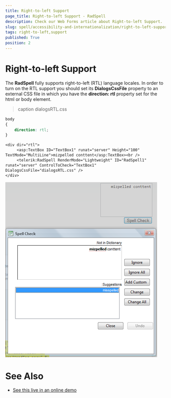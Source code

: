 ```yaml
---
title: Right-to-left Support
page_title: Right-to-left Support - RadSpell
description: Check our Web Forms article about Right-to-left Support.
slug: spell/accessibility-and-internationalization/right-to-left-support
tags: right-to-left,support
published: True
position: 2
---
```


# Right-to-left Support

The **RadSpell** fully supports right-to-left (RTL) language locales. In order to turn on the RTL support you should set its **DialogsCssFile** property to an external CSS file in which you have the **direction: rtl** property set for the html or body element.

>caption dialogsRTL.css
````CSS
body
{
	direction: rtl;
}
````

````ASP.NET
<div dir="rtl">
	 <asp:TextBox ID="TextBox1" runat="server" Height="100" TextMode="MultiLine">mizpelled conttent</asp:TextBox><br />
	 <telerik:RadSpell RenderMode="Lightweight" ID="RadSpell1" runat="server" ControlToCheck="TextBox1" DialogsCssFile="dialogsRTL.css" />
</div>
````

![radspell-rtl-screenshot](images/radspell-rtl-screenshot.png)

# See Also

 * [See this live in an online demo](https://demos.telerik.com/aspnet-ajax/spell/examples/righttoleft/defaultcs.aspx)
